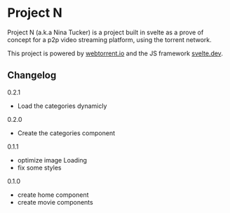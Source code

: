# Project N

Project N (a.k.a Nina Tucker) is a project built in svelte as a prove of concept
for a p2p video streaming platform, using the torrent network.

This project is powered by [webtorrent.io](webtorrent.io) and the JS framework
[svelte.dev](https://svelte.dev).

## Changelog

0.2.1
- Load the categories dynamicly

0.2.0
- Create the categories component

0.1.1
- optimize image Loading
- fix some styles

0.1.0
- create home component
- create movie components